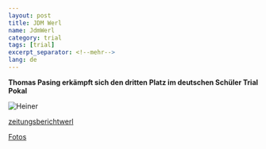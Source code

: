 ```yaml
---
layout: post
title: JDM Werl
name: JdmWerl
category: trial
tags: [trial]
excerpt_separator: <!--mehr-->
lang: de
---
```


**Thomas Pasing erkämpft sich den dritten Platz im deutschen Schüler Trial Pokal**

![Heiner](https://lh5.googleusercontent.com/-jbDtW0PpR1o/ToZ39jyoqDI/AAAAAAAACrI/_bdxf-_XW5U/s800/CIMG2906-1.JPG)

[zeitungsberichtwerl](/download/zeitungsberichtwerl.pdf)

[Fotos](https://plus.google.com/photos/108656924518465552879)

<!--mehr-->

